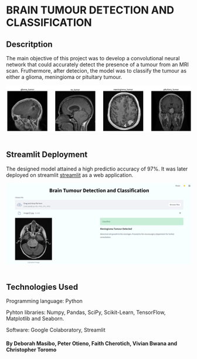 # BRAIN TUMOUR DETECTION AND CLASSIFICATION

## Descritption
The main objective of this project was to develop a convolutional neural network that could accurately detect the presence of a tumour from an MRI scan. Fruthermore, after detecion, the model was to classify the tumour as either a glioma, meningioma or pituitary tumour. 

![alt text](https://github.com/CHRISTOROMO/BRAIN-TUMOR-DETECTION-USING-NEURAL-NETWORK/blob/main/images/tumours.png?raw=true)
<br />
<br />

## Streamlit Deployment

The designed model attained a high predictio accuracy of 97%. It was later deployed on streamlit [streamlit](https://share.streamlit.io/deborahmasibo/moringa-core-module-2-project/main/bt2/braintumour2.py) as a web application.

![alt text](https://github.com/CHRISTOROMO/BRAIN-TUMOR-DETECTION-USING-NEURAL-NETWORK/blob/main/images/app2.png?raw=true)
<br />
<br />

## Technologies Used
Programming language: Python  

Pyhton libraries: Numpy, Pandas, SciPy, Scikit-Learn, TensorFlow, Matplotlib and Seaborn. 

Software: Google Colaboratory, Streamlit


#### By Deborah Masibo, Peter Otieno, Faith Cherotich, Vivian Bwana and Christopher Toromo
